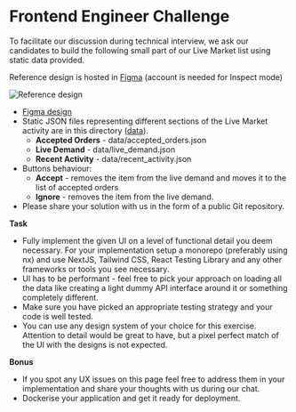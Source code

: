 # Frontend Engineer Challenge

To facilitate our discussion during technical interview, we ask our candidates to build the following small part of our Live Market list using static data provided. 

Reference design is hosted in <a href="https://www.figma.com">Figma</a> (account is needed for Inspect mode) 

<img src="https://github.com/rooser-eu/frontend-engineer-challenge/blob/8633176dec6a97975b3f8c9a5f04e56967bc88f7/Design_Reference.png" alt="Reference design" title="Reference design">

<ul>
  <li><a href="https://www.figma.com/file/HrRWXoG70Gy8W4c9moXuq2/Front-end-Challenge?type=design&node-id=0-1&mode=design&t=sECLSwzwlb09l54c-0" target="_blank">Figma design</a></li>
  <li>
      Static JSON files representing different sections of the Live Market activity are in this directory (<a href="https://github.com/rooser-eu/frontend-engineer-challenge/tree/main/data">data</a>).
      <ul>
        <li><strong>Accepted Orders</strong> - data/accepted_orders.json</li>
        <li><strong>Live Demand</strong> - data/live_demand.json</li>
        <li><strong>Recent Activity</strong> - data/recent_activity.json</li>
      </ul>
  </li>
  <li>Buttons behaviour:
      <ul>
        <li><strong>Accept</strong> - removes the item from the live demand and moves it to the list of accepted orders</li>
        <li><strong>Ignore</strong> - removes the item from the live demand.</li>
      </ul>
  </li>
  <li>Please share your solution with us in the form of a public Git repository.</li>
</ul>

<strong>Task</strong>
<ul>
  <li>Fully implement the given UI on a level of functional detail you deem necessary. For your implementation setup a monorepo (preferably using nx) and use NextJS, Tailwind CSS, React Testing Library and any other frameworks or tools you see necessary.</li>
  <li>UI has to be performant - feel free to pick your approach on loading all the data like creating a light dummy API interface around it or something completely different.</li>
  <li>Make sure you have picked an appropriate testing strategy and your code is well tested.</li>
  <li>You can use any design system of your choice for this exercise. Attention to detail would be great to have, but a pixel perfect match of the UI with the designs is not expected.</li>
</ul>
  
<strong>Bonus</strong>
<ul>
  <li>If you spot any UX issues on this page feel free to address them in your implementation and share your thoughts with us during our chat.</li>
  <li>Dockerise your application and get it ready for deployment. </li>
</ul>
